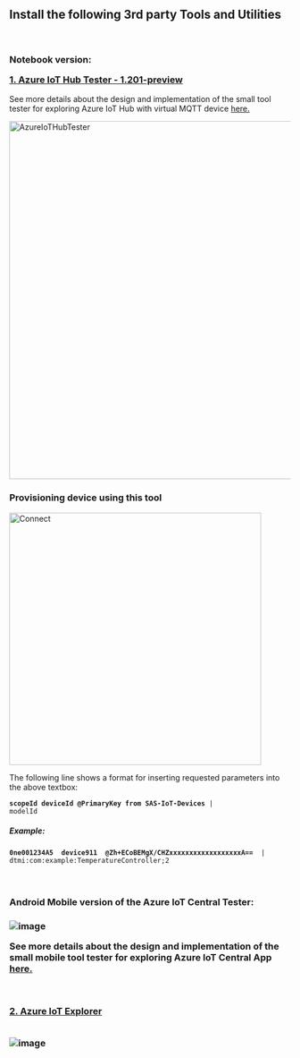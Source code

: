 <h2>Install the following 3rd party Tools and Utilities</h2>
<br />
<h3>Notebook version:

<a href="https://github.com/romankiss/R-IoT/blob/main/Projects/2022/IoT-TTN-To-Azure/VirtualDevices/AzureIoTHubTester_1201_preview.zip">1. Azure IoT Hub Tester - 1.201-preview</a>
</h3>

See more details about the design and implementation of the small tool tester for exploring Azure IoT Hub with virtual MQTT device 
<a href="https://www.codeproject.com/articles/1173356/Azure-IoT-Hub-Tester">here.</a>

<img width="640" alt="AzureIoTHubTester" src="https://user-images.githubusercontent.com/30365471/219094987-7d7775fb-6534-4348-9b25-2302d8ff0495.PNG">

<h3>Provisioning device using this tool</h3>

<img width="451" alt="Connect" src="https://user-images.githubusercontent.com/30365471/219115730-02781382-eba7-4e46-acf8-08c500273a09.PNG">

The following line shows a format for inserting requested parameters into the above textbox:

<code><b>scopeId  deviceId  @PrimaryKey from SAS-IoT-Devices</b>  | modelId </code>

<h5>Example:</h5>
<code><b>0ne001234A5  device911  @Zh+ECoBEMgX/CHZxxxxxxxxxxxxxxxxxxA==</b>  | dtmi:com:example:TemperatureController;2 </code>

<br />
<br />
<br />
<h3>Android Mobile version of the Azure IoT Central Tester:<h3>

![image](https://user-images.githubusercontent.com/30365471/221207077-fc8ac310-a127-4859-94f4-1a02c037c64b.png)

See more details about the design and implementation of the small mobile tool tester for exploring Azure IoT Central App         
<a href="https://www.codeproject.com/Articles/5322753/Azure-IoT-Central-Tester">here.</a>
  
<br />
<br />
<a href="https://github.com/Azure/azure-iot-explorer/releases">2. Azure IoT Explorer</a>

  <br />
<br />
  
  ![image](https://github.com/romankiss/R-IoT/assets/30365471/7b5ac748-25f1-48dd-a19a-c4bc684e9d4a)

  
<br />
<br />
